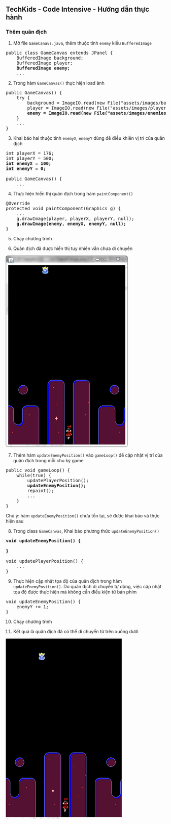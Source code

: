 ## TechKids - Code Intensive - Hướng dẫn thực hành
### Thêm quân địch

1. Mở file `GameCanavs.java`, thêm thuộc tính `enemy` kiểu `BufferedImage`

<pre>
public class GameCanvas extends JPanel {
    BufferedImage background;
    BufferedImage player;
    <b>BufferedImage enemy;</b>
    ...
</pre>

2. Trong hàm `GameCanvas()` thực hiện load ảnh

<pre>
public GameCanvas() {
    try {
        background = ImageIO.read(new File("assets/images/background/0.png"));
        player = ImageIO.read(new File("assets/images/players/straight/0.png"));
        <b>enemy = ImageIO.read(new File("assets/images/enemies/level0/blue/0.png"));</b>
    }
    ...
}
</pre>

3. Khai báo hai thuộc tính `enemyX`, `enemyY` dùng để điều khiển vị trí của quẩn địch

<pre>
int playerX = 176;
int playerY = 500;
<b>int enemyX = 100;
int enemyY = 0;</b>

public GameCanvas() {
    ...
</pre>

4. Thực hiện hiển thị quân địch trong hàm `paintComponent()`

<pre>
@Override
protected void paintComponent(Graphics g) {
    ...
    g.drawImage(player, playerX, playerY, null);
    <b>g.drawImage(enemy, enemyX, enemyY, null);</b>
}
</pre>

5. Chạy chương trình

6. Quân địch đã được hiển thị tuy nhiên vẫn chưa di chuyển

![Not moving enemy](images/add_enemy/not_moving_enemy.png)

7. Thêm hàm `updateEnemyPosition()` vào `gameLoop()` để cập nhật vị trí của quân địch trong mỗi chu kỳ game

<pre>
public void gameLoop() {
    while(true) {
        updatePlayerPosition();
        <b>updateEnemyPosition();</b>
        repaint();
        ...
    }
}
</pre>

Chú ý: hàm `updateEnemyPosition()` chưa tồn tại, sẽ được khai báo và thực hiện sau

8. Trong class `GameCanvas`, Khai báo phương thức `updateEnemyPosition()`

<pre>
<b>void updateEnemyPosition() {
    
}</b>

void updatePlayerPosition() {
    ...
}
</pre>

9. Thực hiện cập nhật tọa độ của quân địch trong hàm `updateEnemyPosition()`. Do quân địch di chuyển tự dộng, việc cập nhật tọa độ được thực hiện mà không cần điều kiện từ bán phím

<pre>
void updateEnemyPosition() {
    enemyY += 1;
}
</pre>

10. Chạy chương trình

11. Kết quả là quân địch đã có thể di chuyển từ trên xuống dưới

![Enemy move down](images/add_enemy/enemy_move_down.gif)